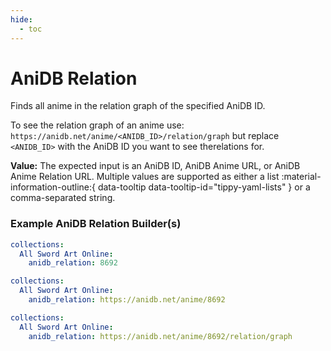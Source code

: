 ```yaml
---
hide:
  - toc
---
```

# AniDB Relation

Finds all anime in the relation graph of the specified AniDB ID.

To see the relation graph of an anime use: `https://anidb.net/anime/<ANIDB_ID>/relation/graph` but replace `<ANIDB_ID>` with the AniDB ID you want to see therelations for.

**Value:** The expected input is an AniDB ID, AniDB Anime URL, or AniDB Anime Relation URL. Multiple values are supported as either a list :material-information-outline:{ data-tooltip data-tooltip-id="tippy-yaml-lists" } or a comma-separated string.

### Example AniDB Relation Builder(s)

```yaml
collections:
  All Sword Art Online:
    anidb_relation: 8692
```
```yaml
collections:
  All Sword Art Online:
    anidb_relation: https://anidb.net/anime/8692
```
```yaml
collections:
  All Sword Art Online:
    anidb_relation: https://anidb.net/anime/8692/relation/graph
```